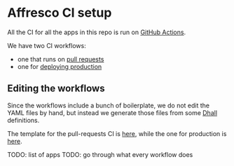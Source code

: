 # Affresco CI setup

All the CI for all the apps in this repo is run on [GitHub Actions](https://github.com/features/actions).

We have two CI workflows:
- one that runs on [pull requests](../.github/previews.yml)
- one for [deploying production](../.github/production.yml)

## Editing the workflows

Since the workflows include a bunch of boilerplate, we do not edit the YAML files
by hand, but instead we generate those files from some [Dhall](https://dhall-lang.org) definitions.

The template for the pull-requests CI is [here](./ci-pull-request.dhall), while
the one for production is [here](./ci-master.dhall).

TODO: list of apps
TODO: go through what every workflow does

